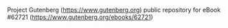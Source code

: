 Project Gutenberg (https://www.gutenberg.org) public repository for eBook #62721 (https://www.gutenberg.org/ebooks/62721)
